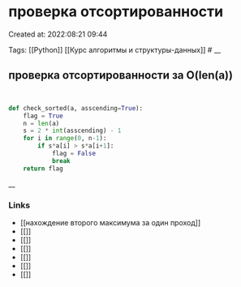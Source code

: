 # проверка отсортированности

Created at: 2022:08:21 09:44

Tags: [[Python]] [[Курс алгоритмы и структуры-данных]]    #
__ 

## проверка отсортированности за O(len(a))
``` python 


def check_sorted(a, asscending=True):
    flag = True
    n = len(a)
    s = 2 * int(asscending) - 1
    for i in range(0, n-1):
        if s*a[i] > s*a[i+1]:
            flag = False
            break
    return flag

```

__

### Links

- [[нахождение второго максимума за один проход]]
- [[]]
- [[]]
- [[]]
- [[]]
- [[]]
- [[]]